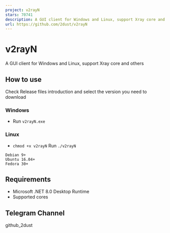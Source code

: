 ```yaml
---
project: v2rayN
stars: 70741
description: A GUI client for Windows and Linux, support Xray core and others
url: https://github.com/2dust/v2rayN
---
```


v2rayN
======

A GUI client for Windows and Linux, support Xray core and others

How to use
----------

Check Release files introduction and select the version you need to download

### Windows

-   Run `v2rayN.exe`

### Linux

-   `chmod +x v2rayN` Run `./v2rayN`

```
Debian 9+
Ubuntu 16.04+
Fedora 30+
```

Requirements
------------

-   Microsoft .NET 8.0 Desktop Runtime
-   Supported cores

Telegram Channel
----------------

github\_2dust
